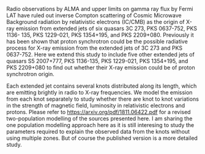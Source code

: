 Radio observations by ALMA and upper limits on gamma ray flux by Fermi LAT have ruled out inverse
Compton scattering of Cosmic Microwave Background radiation by relativistic electrons (IC/CMB)
as the origin of X-ray emission from extended jets of six quasars 3C 273, PKS 0637-752, PKS 1136-
135, PKS 1229-021, PKS 1354+195, and PKS 2209+080. Previously it has been shown that proton
synchrotron could be the possible radiative process for X-ray emission from the extended jets of 3C
273 and PKS 0637-752. Here we extend this study to include five other extended jets of quasars S5
2007+777, PKS 1136-135, PKS 1229-021, PKS 1354+195, and PKS 2209+080 to find out whether
their X-ray emission could be of proton synchrotron origin. 

Each extended jet contains several knots
distributed along its length, which are emitting brightly in radio to X-ray frequencies. We model the
emission from each knot separately to study whether there are knot to knot variations in the strength
of magnetic field, luminosity in relativistic electrons and protons.
Please refer to https://arxiv.org/pdf/1811.06422.pdf for a revised two-population modelling of the sources 
presented here. I am sharing the one population modelling approach here as it is still interesing to 
study the parameters required to explain the observed data from the knots without using multiple zones. 
But of course the published version is a more detailed study.
